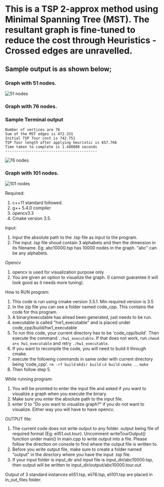 # This is a TSP 2-approx method using Minimal Spanning Tree (MST). The resultant graph is fine-tuned to reduce the cost through Heuristics - Crossed edges are unravelled.

## Sample output is as shown below;
### Graph with 51 nodes.
![51 nodes](https://github.com/RachithP/planning-in-robotics/blob/master/tsp/sample_gifs/eil51_1.gif)

### Graph with 76 nodes.
### Sample Terminal output
```
Number of vertices are 76
Sum of the MST edges is 472.331
Initial TSP Tour cost is 742.751
TSP Tour length after applying heuristic is 657.766
Time taken to complete is 1.448680 seconds 
------------------------------------------
```

![76 nodes](https://github.com/RachithP/planning-in-robotics/blob/master/tsp/sample_gifs/eil76_1.gif)

### Graph with 101 nodes.
![101 nodes](https://github.com/RachithP/planning-in-robotics/blob/master/tsp/sample_gifs/eil101.gif)

Required:
1. c++11 standard followed.
2. g++ 5.4.0 compiler
3. opencv3.3
4. Cmake version 3.5.

Input:
1. Input the absolute path to the .tsp file as input to the program.
2. The input .tsp file shoud contain 3 alphabets and then the dimension in its filename. Eg: abc10000.tsp has 10000 nodes in the graph. "abc" can be any alphabets.

Opencv
1. opencv is used for visualization purpose only
2. You are given an option to visualize the graph. (I cannot guarantee it will look good as it needs more tuning).

How to RUN program:
1. This code is run using cmake version 3.5.1. Min required version is 3.5
2. In the zip file you can see a folder named code_cpp. This contains the code for this program.
3. A binary/executable has alread been generated, just needs to be run.
4. executable is called "hw1_executable" and is placed under code_cpp/build/hw1_executable
5. To run this code, your current directory has to be 'code_cpp/build'. Then execute the command `./hw1_executable`. If that does not work, run `chmod a+x hw1_executable` and retry `./hw1_executable`.
6. If you want to recompile the code, you will need to build it through cmake.
7. execute the following commands in same order with current directory being 'code_cpp'.
`rm -rf build`
`mkdir build`
`cd build`
`cmake ..`
`make`
8. Then follow step 5.

While running program:
1. You will be promted to enter the input file and asked if you want to visualize a graph when you execute the binary.
2. Make sure you enter the absolute path to the input file.
3. enter 0 to "Do you want to visualize graph?" if you do not want to visualize. Either way you will have to have opencv.

OUTPUT file:
1. The current code does not write output to any folder. output being file of required format (Eg: eil51.out.tour). Uncomment writeTourOutput() function under main() in main.cpp to write output into a file. Please follow the direction on console to find where the output file is written to.
2. Before you write output file, make sure to create a folder named "output" in the directory where you have the input .tsp file.
3. If your input folder is input_dir and input file is input_dir/abc10000.tsp, then output will be written to input_dir/output/abc10000.tour.out


Output of 3 standard instances eli51.tsp, eli76.tsp, eli101.tsp are placed in in_out_files folder.
